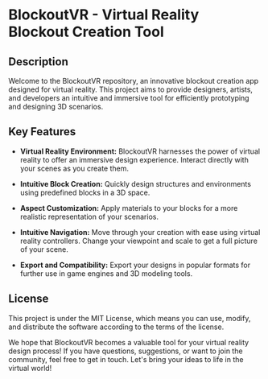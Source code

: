 # BlockoutVR - Virtual Reality Blockout Creation Tool

## Description

Welcome to the BlockoutVR repository, an innovative blockout creation app designed for virtual reality. This project aims to provide designers, artists, and developers an intuitive and immersive tool for efficiently prototyping and designing 3D scenarios.

## Key Features

- **Virtual Reality Environment:** BlockoutVR harnesses the power of virtual reality to offer an immersive design experience. Interact directly with your scenes as you create them.

- **Intuitive Block Creation:** Quickly design structures and environments using predefined blocks in a 3D space. 

- **Aspect Customization:** Apply materials to your blocks for a more realistic representation of your scenarios.

- **Intuitive Navigation:** Move through your creation with ease using virtual reality controllers. Change your viewpoint and scale to get a full picture of your scene.

- **Export and Compatibility:** Export your designs in popular formats for further use in game engines and 3D modeling tools. 


## License

This project is under the MIT License, which means you can use, modify, and distribute the software according to the terms of the license.

We hope that BlockoutVR becomes a valuable tool for your virtual reality design process! If you have questions, suggestions, or want to join the community, feel free to get in touch. Let's bring your ideas to life in the virtual world!
